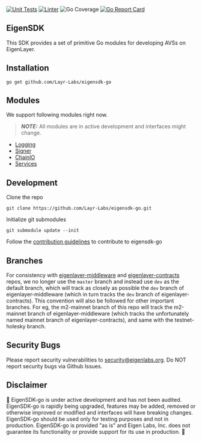 [![Unit Tests](https://github.com/Layr-Labs/eigensdk-go/actions/workflows/unit-tests.yml/badge.svg)](https://github.com/Layr-Labs/eigensdk-go/actions/workflows/unit-tests.yml)
[![Linter](https://github.com/Layr-Labs/eigensdk-go/actions/workflows/golangci-lint.yml/badge.svg)](https://github.com/Layr-Labs/eigensdk-go/actions/workflows/golangci-lint.yml)
![Go Coverage](https://github.com/Layr-Labs/eigensdk-go/wiki/coverage.svg)
[![Go Report Card](https://goreportcard.com/badge/github.com/Layr-Labs/eigensdk-go)](https://goreportcard.com/report/github.com/Layr-Labs/eigensdk-go)




## EigenSDK
This SDK provides a set of primitive Go modules for developing AVSs on EigenLayer.

## Installation
```
go get github.com/Layr-Labs/eigensdk-go
```

## Modules
We support following modules right now. 
> **_NOTE:_** All modules are in active development and interfaces might change. 
* [Logging](./logging/README.md)
* [Signer](./signer/README.md)
* [ChainIO](./chainio/README.md)
* [Services](./services/README.md)

## Development
Clone the repo
```
git clone https://github.com/Layr-Labs/eigensdk-go.git
```
Initialize git submodules
```
git submodule update --init
```

Follow the [contribution guidelines](CONTRIBUTING.md) to contribute to eigensdk-go

## Branches

For consistency with [eigenlayer-middleware](https://github.com/Layr-Labs/eigenlayer-middleware) and [eigenlayer-contracts](https://github.com/Layr-Labs/eigenlayer-contracts) repos, we no longer use the `master` branch and instead use `dev` as the default branch, which will track as closely as possible the `dev` branch of eigenlayer-middleware (which in turn tracks the `dev` branch of eigenlayer-contracts). This convention will also be followed for other important branches. For eg, the m2-mainnet branch of this repo will track the m2-mainnet branch of eigenlayer-middleware (which tracks the unfortunately named mainnet branch of eigenlayer-contracts), and same with the testnet-holesky branch.

## Security Bugs
Please report security vulnerabilities to security@eigenlabs.org. Do NOT report security bugs via Github Issues.

## Disclaimer
🚧 EigenSDK-go is under active development and has not been audited. EigenSDK-go is rapidly being upgraded, features may be added, removed or otherwise improved or modified and interfaces will have breaking changes. EigenSDK-go should be used only for testing purposes and not in production. EigenSDK-go is provided "as is" and Eigen Labs, Inc. does not guarantee its functionality or provide support for its use in production. 🚧
